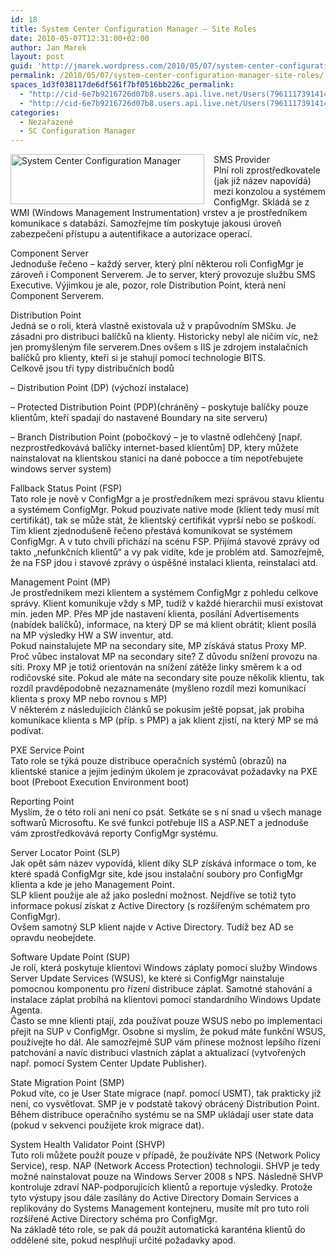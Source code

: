 ```yaml
---
id: 18
title: System Center Configuration Manager – Site Roles
date: 2010-05-07T12:31:00+02:00
author: Jan Marek
layout: post
guid: 'http://jmarek.wordpress.com/2010/05/07/system-center-configuration-manager-%e2%80%93-site-roles'
permalink: /2010/05/07/system-center-configuration-manager-site-roles/
spaces_1d3f038117de6df561f7bf0516bb226c_permalink:
  - "http://cid-6e7b9216726d07b8.users.api.live.net/Users(7961117391414167480)/Blogs('6E7B9216726D07B8!242')/Entries('6E7B9216726D07B8!286')?authkey=EpZNAU0huAk%24"
  - "http://cid-6e7b9216726d07b8.users.api.live.net/Users(7961117391414167480)/Blogs('6E7B9216726D07B8!242')/Entries('6E7B9216726D07B8!286')?authkey=EpZNAU0huAk%24"
categories:
  - Nezařazené
  - SC Configuration Manager
---
```

<div id="msgcns!6E7B9216726D07B8!286" class="bvMsg">
  <p>
    <img style="margin:0 15px 0 0;" alt="System Center Configuration Manager" align="left" src="http://i.microsoft.com/global/systemcenter/en/us/PublishingImages/SysCnt-ConfigMgr_80.png" width="310" height="80" />
  </p>
  
  <p>
    SMS Provider<br />Plní roli zprostředkovatele (jak již název napovídá) mezi konzolou a systémem ConfigMgr. Skládá se z WMI (Wíndows Management Instrumentation) vrstev a je prostředníkem komunikace s databází. Samozřejme tím poskytuje jakousi úroveň zabezpečení přístupu a autentifikace a autorizace operací.
  </p>
  
  <p>
    Component Server<br />Jednoduše řečeno – každý server, který plní některou roli ConfigMgr je zároveň i Component Serverem. Je to server, který provozuje službu SMS Executive. Výjimkou je ale, pozor, role Distribution Point, která není Component Serverem.
  </p>
  
  <p>
    Distribution Point<br />Jedná se o roli, která vlastně existovala už v prapůvodním SMSku. Je zásadni pro distribuci balíčků na klienty. Historicky nebyl ale ničím víc, než jen promyšleným file serverem.Dnes ovšem s IIS je zdrojem instalačních balíčků pro klienty, kteří si je stahují pomocí technologie BITS. <br />Celkově jsou tři typy distribučních bodů
  </p>
  
  <p>
    &#8211; Distribution Point (DP) (výchozí instalace)
  </p>
  
  <p>
    &#8211; Protected Distribution Point (PDP)(chráněný – poskytuje balíčky pouze klientům, kteří spadají do nastavené Boundary na site serveru)
  </p>
  
  <p>
    &#8211; Branch Distribution Point (pobočkový &#8211; je to vlastně odlehčený [např. nezprostředkovává balíčky internet-based klientům] DP, ktery můžete nainstalovat na klientskou stanici na dané pobocce a tím nepotřebujete windows server system)
  </p>
  
  <p>
    Fallback Status Point (FSP)<br />Tato role je nově v ConfigMgr a je prostředníkem mezi správou stavu klientu a systémem ConfigMgr. Pokud pouzivate native mode (klient tedy musí mít certifikát), tak se může stát, že klientský certifikát vyprší nebo se poškodí. Tím klient zjednodušeně řečeno přestává komunikovat se systémem ConfigMgr. A v tuto chvíli přichází na scénu FSP. Přijímá stavové zprávy od takto „nefunkčních klientů“ a vy pak vidíte, kde je problém atd. Samozřejmě, že na FSP jdou i stavové zprávy o úspěšné instalaci klienta, reinstalaci atd.
  </p>
  
  <p>
    Management Point (MP)<br />Je prostřednikem mezi klientem a systémem ConfigMgr z pohledu celkove správy. Klient komunikuje vždy s MP, tudíž v každé hierarchii musí existovat min. jeden MP. Přes MP jde nastavení klienta, posílání Advertisements (nabídek balíčků), informace, na který DP se má klient obrátit; klient posílá na MP výsledky HW a SW inventur, atd. <br />Pokud nainstalujete MP na secondary site, MP získává status Proxy MP. Proč vůbec instalovat MP na secondary site? Z důvodu snížení provozu na síti. Proxy MP je totiž orientován na snížení zátěže linky směrem k a od rodičovské site. Pokud ale máte na secondary site pouze několik klientu, tak rozdíl pravděpodobně nezaznamenáte (myšleno rozdíl mezi komunikací klienta s proxy MP nebo rovnou s MP) <br />V některém z následujících článků se pokusím ještě popsat, jak probiha komunikace klienta s MP (příp. s PMP) a jak klient zjistí, na který MP se má podívat.
  </p>
  
  <p>
    PXE Service Point<br />Tato role se týká pouze distribuce operačních systémů (obrazů) na klientské stanice a jejím jediným úkolem je zpracovávat požadavky na PXE boot (Preboot Execution Environment boot)
  </p>
  
  <p>
    Reporting Point<br />Myslím, že o této roli ani není co psát. Setkáte se s ní snad u všech manage softwarů Microsoftu. Ke své funkci potřebuje IIS a ASP.NET a jednoduše vám zprostředkovává reporty ConfigMgr systému.
  </p>
  
  <p>
    Server Locator Point (SLP)<br />Jak opět sám název vypovídá, klient díky SLP získává informace o tom, ke které spadá ConfigMgr site, kde jsou instalační soubory pro ConfigMgr klienta a kde je jeho Management Point. <br />SLP klient použije ale až jako poslední možnost. Nejdříve se totiž tyto informace pokusí získat z Active Directory (s rozšířeným schématem pro ConfigMgr). <br />Ovšem samotný SLP klient najde v Active Directory. Tudíž bez AD se opravdu neobejdete.
  </p>
  
  <p>
    Software Update Point (SUP)<br />Je rolí, která poskytuje klientovi Windows záplaty pomocí služby Windows Server Update Services (WSUS), ke které si ConfigMgr nainstaluje pomocnou komponentu pro řízení distribuce záplat. Samotné stahování a instalace záplat probíhá na klientovi pomocí standardního Windows Update Agenta. <br />Často se mne klienti ptají, zda používat pouze WSUS nebo po implementaci přejít na SUP v ConfigMgr. Osobne si myslím, že pokud máte funkční WSUS, používejte ho dál. Ale samozřejmě SUP vám přinese možnost lepšího řízení patchování a navíc distribuci vlastních záplat a aktualizací (vytvořených např. pomocí System Center Update Publisher).
  </p>
  
  <p>
    State Migration Point (SMP)<br />Pokud víte, co je User State migrace (např. pomocí USMT), tak prakticky již není, co vysvětlovat. SMP je v podstatě takový obrácený Distribution Point. Během distribuce operačního systému se na SMP ukládají user state data (pokud v sekvenci použijete krok migrace dat).
  </p>
  
  <p>
    System Health Validator Point (SHVP)<br />Tuto roli můžete použít pouze v případě, že používáte NPS (Network Policy Service), resp. NAP (Network Access Protection) technologii. SHVP je tedy možné nainstalovat pouze na Windows Server 2008 s NPS. Následně SHVP kontroluje zdraví NAP-podporujících klientů a reportuje výsledky. Protože tyto výstupy jsou dále zasílány do Active Directory Domain Services a replikovány do Systems Management kontejneru, musíte mít pro tuto roli rozšířené Active Directory schéma pro ConfigMgr. <br />Na základě této role, se pak dá použít automatická karanténa klientů do oddělené site, pokud nesplňují určité požadavky apod.</div>